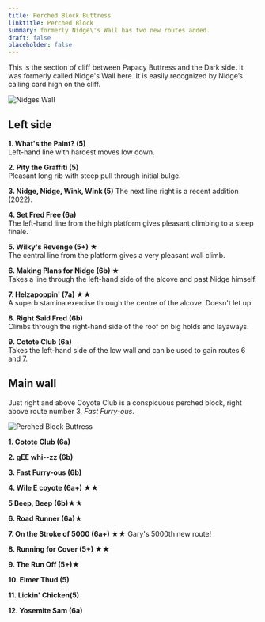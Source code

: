 ```yaml
---
title: Perched Block Buttress
linktitle: Perched Block
summary: formerly Nidge\'s Wall has two new routes added.
draft: false
placeholder: false
---
```



This is the section of cliff between Papacy Buttress and the Dark side. It was formerly called Nidge's Wall here. It is easily recognized by Nidge&rsquo;s calling card high on the cliff.


![Nidges Wall](/img/peak/buxton/hh-perched-block-left.jpg)

## Left side

**1. What's the Paint? (5)**  
Left-hand line with hardest moves low down.

**2. Pity the Graffiti (5)**  
Pleasant long rib with steep pull through initial bulge.

**3. Nidge, Nidge, Wink, Wink (5)**
The next line right is a recent addition (2022).

**4. Set Fred Free (6a)**  
The left-hand line from the high platform gives pleasant climbing to a steep finale.

**5. Wilky's Revenge (5+) &starf;**  
The central line from the platform gives a very pleasant wall climb.

**6. Making Plans for Nidge (6b) &starf;**  
Takes a line through the left-hand side of the alcove and past Nidge himself.

**7. Helzapoppin' (7a) &starf;&starf;**  
A superb stamina exercise through the centre of the alcove. Doesn't let up.

**8. Right Said Fred (6b)**  
Climbs through the right-hand side of the roof on big holds and layaways.

**9. Cotote Club (6a)**  
Takes the left-hand side of the low wall and can be used to gain routes 6 and 7.



## Main wall

Just right and above Coyote Club is a conspicuous perched block, right above route number 3, *Fast Furry-ous*.


![Perched Block Buttress](/img/peak/buxton/hh-perched-block-main.jpg)

**1. Cotote Club (6a)**

**2. gEE whi--zz (6b)**

**3. Fast Furry-ous (6b)**

**4. Wile E coyote (6a+) &starf;&starf;**

**5 Beep, Beep (6b)&starf;&starf;**

**6. Road Runner (6a)&starf;**

**7. On the Stroke of 5000 (6a+) &starf;&starf;** Gary's 5000th new route!

**8. Running for Cover (5+) &starf;&starf;**

**9. The Run Off (5+)&starf;**

**10. Elmer Thud (5)**

**11. Lickin' Chicken(5)**

**12. Yosemite Sam (6a)**
